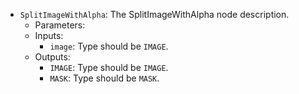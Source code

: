 - `SplitImageWithAlpha`: The SplitImageWithAlpha node description.
    - Parameters:
    - Inputs:
        - `image`: Type should be `IMAGE`.
    - Outputs:
        - `IMAGE`: Type should be `IMAGE`.
        - `MASK`: Type should be `MASK`.
